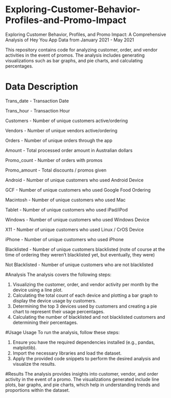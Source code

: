 # Exploring-Customer-Behavior-Profiles-and-Promo-Impact
Exploring Customer Behavior, Profiles, and Promo Impact: A Comprehensive Analysis of Hey You App Data from January 2021 - May 2021

This repository contains code for analyzing customer, order, and vendor activities in the event of promos. The analysis includes generating visualizations such as bar graphs, and pie charts, and calculating percentages.

# Data Description
  Trans_date - Transaction Date
  
  Trans_hour - Transaction Hour
  
  Customers - Number of unique customers active/ordering
  
  Vendors - Number of unique vendors active/ordering
  
  Orders - Number of unique orders through the app
  
  Amount - Total processed order amount in Australian dollars
  
  Promo_count - Number of orders with promos
  
  Promo_amount - Total discounts / promos given
  
  Android - Number of unique customers who used Android Device
  
  GCF - Number of unique customers who used Google Food Ordering
  
  Macintosh - Number of unique customers who used Mac
  
  Tablet - Number of unique customers who used iPad/iPod
  
  Windows - Number of unique customers who used Windows Device
  
  X11 - Number of unique customers who used Linux / CrOS Device
  
  iPhone - Number of unique customers who used iPhone
  
  Blacklisted - Number of unique customers blacklisted (note of course at the time of
  ordering they weren’t blacklisted yet, but eventually, they were)
  
  Not Blacklisted - Number of unique customers who are not blacklisted


#Analysis
The analysis covers the following steps:

1. Visualizing the customer, order, and vendor  activity per month by the device using a line plot.
2. Calculating the total count of each device and plotting a bar graph to display the device usage by customers.
3. Determining the top 3 devices used by customers and creating a pie chart to represent their usage percentages.
4. Calculating the number of blacklisted and not blacklisted customers and determining their percentages.

#Usage
Usage
To run the analysis, follow these steps:

1. Ensure you have the required dependencies installed (e.g., pandas, matplotlib).
2. Import the necessary libraries and load the dataset.
3. Apply the provided code snippets to perform the desired analysis and visualize the results.

#Results
The analysis provides insights into customer, vendor, and order activity in the event of a promo. The visualizations generated include line plots, bar graphs, and pie charts, which help in understanding trends and proportions within the dataset. 
  
